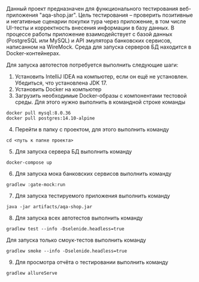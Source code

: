 Данный проект предназначен для функционального тестирования веб-приложения "aqa-shop.jar". Цель тестирования – проверить позитивные
и негативные сценарии покупки тура через приложение, в том числе UI-тесты и корректность внесения информации в базу данных. В процессе работы приложение взаимодействует с базой данных (PostgreSQL или MySQL) и API эмулятора банковских сервисов, написанном на WireMock. Среда для запуска серверов БД находится в Docker-контейнерах.

Для запуска автотестов потребуется выполнить следующие шаги:

1. Установить IntelliJ IDEA на компьютер, если он ещё не установлен. Убедиться, что установлена JDK 17.
2. Установить Docker на компьютер
3. Загрузить необходимые Docker-образы с компонентами тестовой среды. Для этого нужно выполнить в командной строке команды

```
docker pull mysql:8.0.36
docker pull postgres:14.10-alpine
```
4. Перейти в папку с проектом, для этого выполнить команду

```cd <путь к папке проекта>```

5. Для запуска сервера БД выполнить команду

```docker-compose up```

6. Для запуска мока банковских сервисов выполнить команду

```gradlew :gate-mock:run```

7. Для запуска тестируемого приложения выполнить команду

```java -jar artifacts/aqa-shop.jar```

8. Для запуска всех автотестов выполнить команду

```gradlew test --info -Dselenide.headless=true```

Для запуска только смоук-тестов выполнить команду

```gradlew smoke --info -Dselenide.headless=true```

9. Для просмотра отчёта о тестировании выполнить команду
   
```gradlew allureServe```
